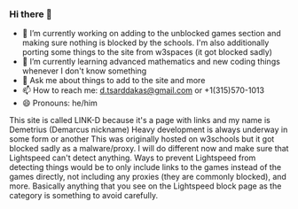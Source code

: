 ### Hi there 👋
- 🔭 I’m currently working on adding to the unblocked games section and making sure nothing is blocked by the schools. I'm also additionally porting some things to the site from w3spaces (it got blocked sadly)
- 🌱 I’m currently learning advanced mathematics and new coding things whenever I don't know something
- 💬 Ask me about things to add to the site and more
- 📫 How to reach me: d.tsarddakas@gmail.com or +1(315)570-1013
- 😄 Pronouns: he/him

This site is called LINK-D because it's a page with links and my name is Demetrius (Demarcus nickname)
Heavy development is always underway in some form or another
This was originally hosted on w3schools but it got blocked sadly as a malware/proxy. I will do different now and make sure that Lightspeed can't detect anything.
Ways to prevent Lightspeed from detecting things would be to only include links to the games instead of the games directly, not including any proxies (they are commonly blocked), and more.
Basically anything that you see on the Lightspeed block page as the category is something to avoid carefully.
